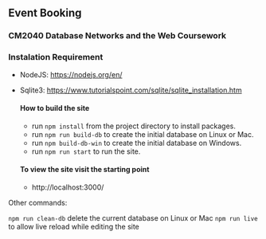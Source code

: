 ## Event Booking ##
### CM2040 Database Networks and the Web Coursework ###

### Instalation Requirement ###

* NodeJS: https://nodejs.org/en/
* Sqlite3: https://www.tutorialspoint.com/sqlite/sqlite_installation.htm
  
  #### How to build the site ####

  * run  ```npm install``` from the project directory to install packages.
  * run ```npm run build-db``` to create the initial database on Linux or Mac.
  * run ```npm build-db-win``` to create the initial database on Windows.
  * run ```npm run start``` to run the site.
  
  #### To view the site visit the starting point ####
  
  * http://localhost:3000/
  

Other commands:

```npm run clean-db``` delete the current database on Linux or Mac
```npm run live``` to allow live reload while editing the site

